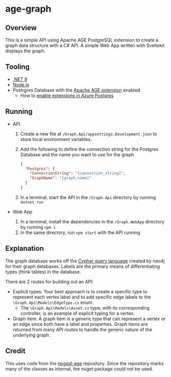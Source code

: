 # age-graph

## Overview

This is a simple API using Apache AGE PostgreSQL extension to create a graph data structure with a C# API. A simple Web App written with Sveltekit displays the graph.

## Tooling

- [.NET 9](https://dotnet.microsoft.com/en-us/download/dotnet/9.0)
- [Node.js](https://nodejs.org/en)
- Postrgres Database with the [Apache AGE extension](https://age.apache.org/) enabled
  - How to [enable extensions in Azure Postgres](https://learn.microsoft.com/en-us/azure/postgresql/extensions/how-to-allow-extensions?tabs=allow-extensions-portal)

## Running

- API

  1. Create a new file at `/Graph.Api/appsettings.Development.json` to store local environment variables.
  2. Add the following to define the connection string for the Postgres Database and the name you want to use for the graph

     ```json
     {
       "Postgres": {
         "ConnectionString": "[connection_string]",
         "GraphName": "[graph_name]"
       }
     }
     ```

  3. In a terminal, start the API in the `/Graph.Api` directory by running `dotnet run`

- Web App
  1. In a terminal, install the dependencies in the `/Graph.WebApp` directory by running `npm i`
  2. In the same directory, run `npm start` with the API running

## Explanation

The graph database works off the [Cypher query language](https://neo4j.com/docs/getting-started/cypher/) created by neo4j for their graph databases. Labels are the primary means of differentiating types (think tables) in the database.

There are 2 routes for building out an API:

- Explicit types: Your best approach is to create a specific type to represent each vertex label and to add specific edge labels to the `\Graph.Api\Models\EdgeType.cs` enum.
  - The `\Graph.Api\Models\Asset.cs` type, with its corresponding controller, is an example of explicit typing for a vertex.
- Graph item: A graph item is a generic type that can represent a vertex or an edge since both have a label and properties. Graph items are returned from many API routes to handle the generic nature of the underlying graph.

## Credit

This uses code from the [npgsql-age](https://github.com/konnektr-io/npgsql-age) repository. Since the repository marks many of the classes as internal, the nuget package could not be used.
